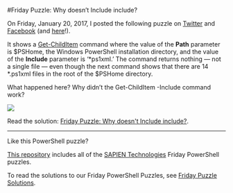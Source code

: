 #Friday Puzzle: Why doesn’t Include include?

On Friday, January 20, 2017, I posted the following puzzle on [Twitter](https://twitter.com/juneb_get_help/status/822448851579596800) and [Facebook](https://www.facebook.com/SAPIENTech/photos/a.10151095012027283.433079.82797372282/10154242716222283/?type=3) (and [here](https://www.facebook.com/groups/powershell/permalink/1321915161199992/?match=cHV6emxlLGZyaWRheQ%3D%3D)!).

It shows a [Get-ChildItem](http://technet.microsoft.com/library/hh847897(v=wps.630).aspx) command where the value of the **Path** parameter is $PSHome, the Windows PowerShell installation directory, and the value of the **Include** parameter is ‘*ps1xml.’ The command returns nothing — not a single file — even though the next command shows that there are 14 *.ps1xml files in the root of the $PSHome directory.

What happened here? Why didn’t the Get-ChildItem -Include command work?

![](https://i0.wp.com/www.sapien.com/blog/wp-content/uploads/2017/01/image001.png?ssl=1)

Read the solution: [Friday Puzzle: Why doesn't Include include?](https://www.sapien.com/blog/2017/01/30/friday-puzzle-why-doesnt-include-include/). 


----------
Like this PowerShell puzzle?

[This repository](https://github.com/SAPIENTechnologies/FridayPowerShellPuzzle) includes all of the [SAPIEN Technologies](https://sapien.com/blog) Friday PowerShell puzzles. 

To read the solutions to our Friday PowerShell Puzzles, see [Friday Puzzle Solutions](https://www.sapien.com/blog/topics/puzzle/). 